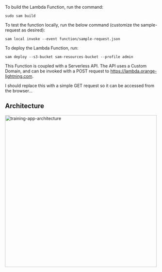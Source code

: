 To build the Lambda Function, run the command:

```
sudo sam build
```

To test the function locally, run the below command (customize the sample-request as desired):
```
sam local invoke --event function/sample-request.json
```

To deploy the Lambda Function, run:

```
sam deploy --s3-bucket sam-resources-bucket --profile admin
```

This Function is coupled with a Serverless API. The API uses a Custom Domain, and can be invoked with a POST request to https://lambda.orange-lightning.com.

I should replace this with a simple GET request so it can be accessed from the browser...

## Architecture
<img src="https://user-images.githubusercontent.com/38666646/187108756-7a875759-41e2-4dd6-a71d-83d721de5a38.png" alt="training-app-architecture" width="500">
